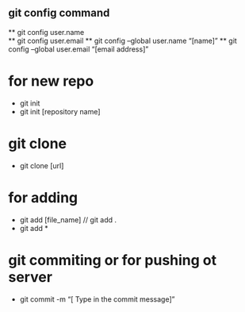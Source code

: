 ## git config command  
** git config user.name  
** git config user.email
** git config –global user.name “[name]”
** git config –global user.email “[email address]” 

# for new repo 
* git init  
* git init [repository name]

# git clone 
* git clone [url]

# for adding 
* git add [file_name] // git add .
* git add *

 # git commiting or for pushing ot server 
 
 * git commit -m “[ Type in the commit message]”
 
  




